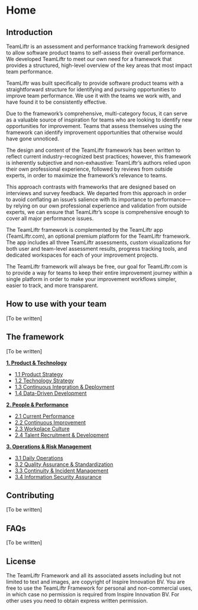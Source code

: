 # Home

## Introduction

TeamLiftr is an assessment and performance tracking framework designed to allow software product teams to self-assess their overall performance. We developed TeamLiftr to meet our own need for a framework that provides a structured, high-level overview of the key areas that most impact team performance. 

TeamLiftr was built specifically to provide software product teams with a straightforward structure for identifying and pursuing opportunities to improve team performance. We use it with the teams we work with, and have found it to be consistently effective.

Due to the framework’s comprehensive, multi-category focus, it can serve as a valuable source of inspiration for teams who are looking to identify new opportunities for improvement. Teams that assess themselves using the framework can identify improvement opportunities that otherwise would have gone unnoticed.  

The design and content of the TeamLiftr framework has been written to reflect current industry-recognized best practices; however, this framework is inherently subjective and non-exhaustive: TeamLiftr’s authors relied upon their own professional experience, followed by reviews from outside experts, in order to maximize the framework’s relevance to teams. 

This approach contrasts with frameworks that are designed based on interviews and survey feedback. We departed from this approach in order to avoid conflating an issue’s salience with its importance to performance—by relying on our own professional experience and validation from outside experts, we can ensure that TeamLiftr’s scope is comprehensive enough to cover all major performance issues.   

The TeamLiftr framework is complemented by the TeamLiftr app (TeamLiftr.com), an optional premium platform for the TeamLiftr framework. The app includes all three TeamLiftr assessments, custom visualizations for both user and team-level assessment results, progress tracking tools, and dedicated workspaces for each of your improvement projects. 

The TeamLiftr framework will always be free, our goal for TeamLiftr.com is to provide a way for teams to keep their entire improvement journey within a single platform in order to make your improvement workflows simpler, easier to track, and more transparent. 

## How to use with your team
[To be written]

## The framework
[To be written]

**[1. Product & Technology](product_and_technology/README.md)**
   - [1.1 Product Strategy](product_and_technology/PRODUCT_STRATEGY.md)
   - [1.2 Technology Strategy](product_and_technology/TECHNOLOGY_STRATEGY.md)
   - [1.3 Continuous Integration & Deployment](product_and_technology/CONTINUOUS_INTEGRATION_AND_DEPLOYMENT.md)
   - [1.4 Data-Driven Development](product_and_technology/DATA-DRIVEN_DEVELOPMENT.md)

**[2. People & Performance](people_and_performance/README.md)**
   - [2.1 Current Performance](people_and_performance/CURRENT_PERFORMANCE.md)
   - [2.2 Continuous Improvement](people_and_performance/CONTINUOUS_IMPROVEMENT.md)
   - [2.3 Workplace Culture](people_and_performance/WORKPLACE_CULTURE.md)
   - [2.4 Talent Recruitment & Development](people_and_performance/TALENT_RECRUITMENT_AND_DEVELOPMENT.md)

**[3. Operations & Risk Management](operations_and_risk_management/README.md)**
   - [3.1 Daily Operations](operations_and_risk_management/DAILY_OPERATIONS.md)
   - [3.2 Quality Assurance & Standardization](operations_and_risk_management/QUALITY_ASSURANCE_AND_STANDARDIZATION.md)
   - [3.3 Continuity & Incident Management](operations_and_risk_management/CONTINUITY_AND_INCIDENT_MANAGEMENT.md)
   - [3.4 Information Security Assurance](operations_and_risk_management/INFORMATION_SECURITY_ASSURANCE.md)

## Contributing
[To be written]

## FAQs
[To be written]

## License
The TeamLiftr Framework and all its associated assets including but not limited to text and images, are copyright of Inspire Innovation BV. You are free to use the TeamLiftr Framework for personal and non-commercial uses, in which case no permission is required from Inspire Innovation BV. For other uses you need to obtain express written permission.
